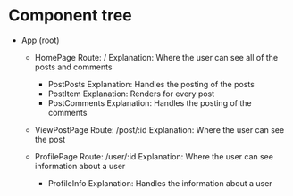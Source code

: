# Component tree

- App (root)

  - HomePage
    Route: /
    Explanation: Where the user can see all of the posts and comments

    - PostPosts
      Explanation: Handles the posting of the posts
    - PostItem
      Explanation: Renders for every post
    - PostComments
      Explanation: Handles the posting of the comments

  - ViewPostPage
    Route: /post/:id
    Explanation: Where the user can see the post

  - ProfilePage
    Route: /user/:id
    Explanation: Where the user can see information about a user

    - ProfileInfo
      Explanation: Handles the information about a user
